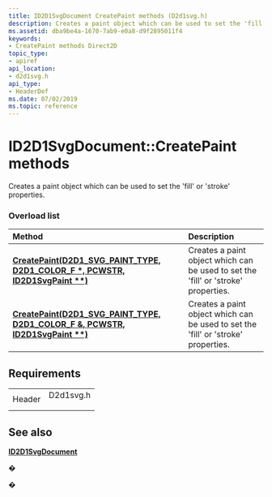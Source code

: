```yaml
---
title: ID2D1SvgDocument CreatePaint methods (D2d1svg.h)
description: Creates a paint object which can be used to set the 'fill' or 'stroke' properties.
ms.assetid: dba9be4a-1670-7ab9-e0a8-d9f2895011f4
keywords:
- CreatePaint methods Direct2D
topic_type:
- apiref
api_location:
- d2d1svg.h
api_type:
- HeaderDef
ms.date: 07/02/2019
ms.topic: reference
---
```


# ID2D1SvgDocument::CreatePaint methods

Creates a paint object which can be used to set the 'fill' or 'stroke' properties.

### Overload list



| Method                                                                                                                      | Description                                                                                   |
|:----------------------------------------------------------------------------------------------------------------------------|:----------------------------------------------------------------------------------------------|
| [**CreatePaint(D2D1\_SVG\_PAINT\_TYPE, D2D1\_COLOR\_F \*, PCWSTR, ID2D1SvgPaint \*\*)**](/windows/win32/api/d2d1svg/nf-d2d1svg-id2d1svgdocument-createpaint(d2d1_svg_paint_type_constd2d1_color_f_pcwstr_id2d1svgpaint))  | Creates a paint object which can be used to set the 'fill' or 'stroke' properties.<br/> |
| [**CreatePaint(D2D1\_SVG\_PAINT\_TYPE, D2D1\_COLOR\_F &, PCWSTR, ID2D1SvgPaint \*\*)**](/windows/win32/api/d2d1svg/nf-d2d1svg-id2d1svgdocument-createpaint(d2d1_svg_paint_type_constd2d1_color_f__pcwstr_id2d1svgpaint)) | Creates a paint object which can be used to set the 'fill' or 'stroke' properties.<br/> |



## Requirements



|                   |                                                                                      |
|-------------------|--------------------------------------------------------------------------------------|
| Header<br/> | <dl> <dt>D2d1svg.h</dt> </dl> |



## See also

<dl> <dt>

[**ID2D1SvgDocument**](/windows/win32/api/d2d1svg/nn-d2d1svg-id2d1svgdocument)
</dt> </dl>

�

�
